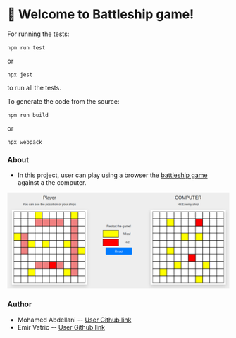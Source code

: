 # 🚀 Welcome to Battleship game!
For running the tests:
```
npm run test
```
or
```
npx jest 
```
to run all the tests.

To generate the code from the source:
```
npm run build
```
or
```
npx webpack
```
### About
- In this project, user can play using a browser the [battleship game](https://en.wikipedia.org/wiki/Battleship_(game)) against a the computer.

![Screenshot](https://raw.githubusercontent.com/abdellani/Battleship/add-player/screenshot.png)
### Author 
- Mohamed Abdellani -- [User Github link](https://github.com/abdellani)
- Emir Vatric -- [User Github link](https://github.com/EmirVatric)
